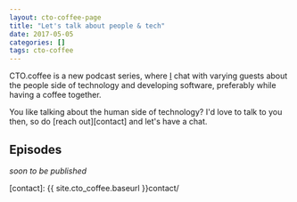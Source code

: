 ```yaml
---
layout: cto-coffee-page
title: "Let's talk about people & tech"
date: 2017-05-05
categories: []
tags: cto-coffee
---
```


CTO.coffee is a new podcast series, where [I][benjamin] chat with varying guests about the people side of technology and
developing software, preferably while having a coffee together.

You like talking about the human side of technology? I'd love to talk to you then, so do [reach out][contact] and let's
have a chat.

## Episodes

_soon to be published_

[benjamin]: http://squeakyvessel.com/about/
[contact]:  {{ site.cto_coffee.baseurl }}contact/

